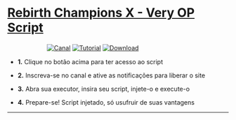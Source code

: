# [Rebirth Champions X - Very OP Script](https://mboost.me/a/9c2)

ㅤㅤㅤㅤㅤㅤﾠ[![Canal](https://img.shields.io/badge/Meu_Canal-0096FF?style=for-the-badge&logo=youtube&logoColor=white)](https://www.youtube.com/channel/UCs9XEr23rhFegHb7l4JIDNA?sub_confirmation=1_blank)
[![Tutorial](https://img.shields.io/badge/TUTORIAL-0096FF?style=for-the-badge&logo=youtube&logoColor=white)](https://www.youtube.com/watch?v=Cuudt3THciY)
[![Download](https://img.shields.io/badge/SCRIPT-0096FF?style=for-the-badge&logo=pastebin&logoColor=white)](https://mboost.me/a/9c2)

- **1.** Clique no botão acima para ter acesso ao script

- **2.** Inscreva-se no canal e ative as notificações para liberar o site

- **3.** Abra sua executor, insira seu  script, injete-o e execute-o

- **4.** Prepare-se! Script injetado, só usufruir de suas vantagens
___
